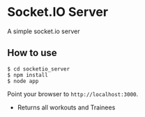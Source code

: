 # Socket.IO Server

A simple socket.io server

## How to use

```
$ cd socketio_server
$ npm install
$ node app
```

Point your browser to `http://localhost:3000`.


- Returns all workouts and Trainees
